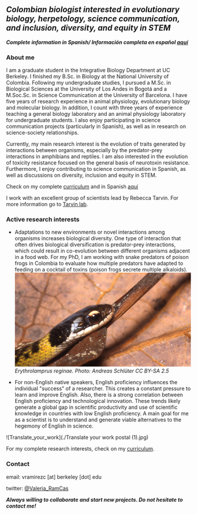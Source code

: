 ## _Colombian biologist interested in evolutionary biology, herpetology, science communication, and inclusion, diversity, and equity in STEM_

**_Complete information in Spanish/ Información completa en español [aquí](./Spanish_content/index_es.md)_**

### About me

I am a graduate student in the Integrative Biology Department at UC Berkeley. I finished my B.Sc. in Biology at the National University of Colombia. Following my undergraduate studies, I pursued a M.Sc. in Biological Sciences at the University of Los Andes in Bogotá and a M.Soc.Sc. in Science Communication at the University of Barcelona. I have five years of research experience in animal physiology, evolutionary biology and molecular biology. In addition, I count with three years of experience teaching a general biology laboratory and an animal physiology laboratory for undergraduate students. I also enjoy participating in science communication projects (particularly in Spanish), as well as in research on science-society relationships. 

Currently, my main research interest is the evolution of traits generated by interactions between organisms, especially by the predator-prey interactions in amphibians and reptiles. I am also interested in the evolution of toxicity resistance focused on the general basis of neurotoxin resistance. Furthermore, I enjoy contributing to science communication in Spanish, as well as discussions on diversity, inclusion and equity in STEM. 


Check on my complete [curriculum](./curriculum.md) and in Spanish [aquí](./Spanish_content/curriculum_es.md)

I work with an excellent group of scientists lead by Rebecca Tarvin. For more information go to [Tarvin lab](https://www.tarvinlab.org/).

### Active research interests

- Adaptations to new environments or novel interactions among organisms increases biological diversity. One type of interaction that often drives biological diversification is predator-prey interactions, which could result in co-evolution between different organisms adjacent in a food web. For my PhD, I am working with snake predators of poison frogs in Colombia to evaluate how multiple predators have adapted to feeding on a cocktail of toxins (poison frogs secrete multiple alkaloids).
![Erythrolamprus_reginae](./Liophis_reginae.jpg) _Erythrolamprus reginae. Photo: Andreas Schlüter CC BY-SA 2.5_

- For non-English native speakers, English proficiency influences the individual "success" of a researcher. This creates a constant pressure to learn and improve English. Also, there is a strong correlation between English proficiency and technological innovation. These trends likely generate a global gap in scientific productivity and use of scientific knowledge in countries with low English proficiency. A main goal for me as a scientist is to understand and generate viable alternatives to the hegemony of English in science.

![Translate_your_work](./Translate your work postal (1).jpg)

For my complete research interests, check on my [curriculum](./curriculum.md).

### Contact
email: vramirezc [at] berkeley [dot] edu

twitter: [@Valeria_RamCas](https://twitter.com/Valeria_RamCas)

**_Always willing to collaborate and start new projects. Do not hesitate to contact me!_**
